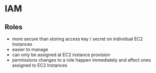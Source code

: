 # IAM

## Roles
- more secure than storing access key / secret on individual EC2 Instances
- easier to manage
- can only be assigned at EC2 instance provision
- permissions changes to a role happen immediately and affect ones assigned to
EC2 Instances
